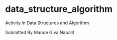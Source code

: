 # data_structure_algorithm
Activity in Data Structures and Algorithm

Submitted By
Mande Giva Napalit

